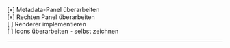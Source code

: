 [x] Metadata-Panel überarbeiten  
[x] Rechten Panel überarbeiten  
[ ] Renderer implementieren  
[ ] Icons überarbeiten - selbst zeichnen  

---
